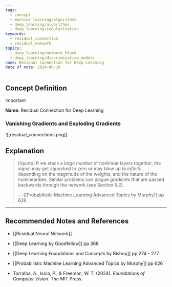 ```yaml
---
tags:
  - concept
  - machine_learning/algorithms
  - deep_learning/algorithms
  - deep_learning/regularization
keywords:
  - residual_connection
  - residual_network
topics:
  - deep_learning/network_block
  - deep_learning/discriminative_models
name: Residual Connection for Deep Learning
date of note: 2024-08-16
---
```


## Concept Definition

>[!important]
>**Name**: Residual Connection for Deep Learning

### Vanishing Gradients and Exploding Gradients





![[residual_connections.png]]

## Explanation

>[!quote]
>If we stack a *large number* of nonlinear layers together, the signal may get *squashed* to zero or may *blow up to infinity*, depending on the magnitude of the weights, and the nature of the nonlinearities. Similar problems can plague *gradients* that are passed backwards through the network (see Section 6.2).
>
>-- [[Probabilistic Machine Learning Advanced Topics by Murphy]] pp 626





-----------
##  Recommended Notes and References


- [[Residual Neural Network]]


- [[Deep Learning by Goodfellow]] pp 368
- [[Deep Learning Foundations and Concepts by Bishop]] pp 274 - 277
- [[Probabilistic Machine Learning Advanced Topics by Murphy]] pp 626
- Torralba, A., Isola, P., & Freeman, W. T. (2024). _Foundations of Computer Vision_. The MIT Press.